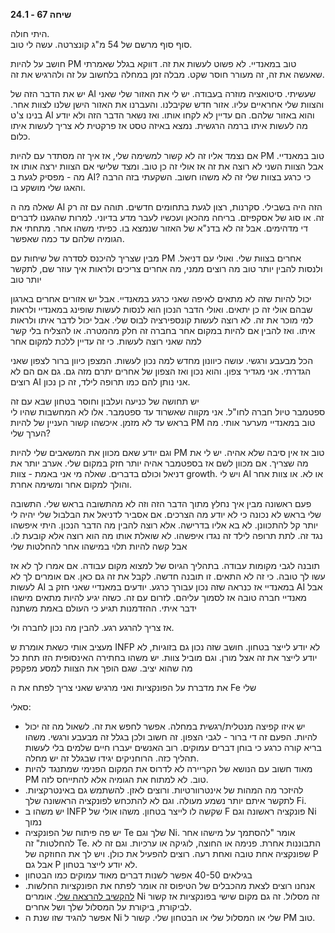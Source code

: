 **שיחה 67 \- 24.1**

היתי חולה.   
סוף סוף מרשם של 54 מ"ג קונצרטה. עשה לי טוב. 

חושב על להיות PM טוב במאנדיי. לא פשוט לעשות את זה. דווקא בגלל שאמרתי שאעשה את זה, זה מעורר חוסר שקט. מבלה זמן במחלה בלחשוב על זה ולהרגיש את זה. 

יש את הדבר הזה של AI שעשיתי. סיטואציה מוזרה בעבודה. יש לי את האזור שלי שאני והצוות שלי אחראיים עליו. אזור חדש שקיבלנו. והעברנו את האזור הישן שלנו לצוות אחר. בנינו צ'ט AI והוא באזור שלהם. הם עדיין לא לקחו אותו. ואז נשאר הדבר הזה ולא יודע מה לעשות איתו ברמה הרגשית. נמצא באיזה טסט אז פרקטית לא צריך לעשות איתו כלום. 

אם נצמד אליו זה לא קשור למשימה שלי, אז איך זה מסתדר עם להיות PM טוב במאנדיי. אבל הצוות השני לא רוצה את זה אז אולי זה כן טוב. ומצד שלישי אם הצוות ירצה אותו אז מה \- מפסיק לגעת ב AI? כי כרגע בצוות שלי זה לא משהו חשוב. השקעתי בזה הרבה והאגו שלי מושקע בו. 

שאלה מה ה AI הזה היה בשבילי. סקרנות, רצון לגעת בתחומים חדשים. תוהה עם זה רק זה. או סוג של אסקפיזם. בריחה מהכאן ועכשיו לעבר מדע בדיוני. למרות שהגענו לדברים די מדהימים. אבל זה לא בדנ"א של האזור שנמצא בו. כפיתי משהו אחר. מתחתי את הגומיה שלהם עד כמה שאפשר. 

מבין שצריך להיכנס לסדרה של שיחות עם PM אחרים בצוות שלי. ואולי עם דניאל. ולנסות להבין יותר טוב מה רוצים ממני, מה אחרים צריכים ולראות איך עוזר שם, לתקשר יותר טוב

יכול להיות שזה לא מתאים לאיפה שאני כרגע במאנדיי. אבל יש אזורים אחרים בארגון שבהם אולי זה כן יתאים. ואולי הדבר הנכון הוא לנסות לעשות שופינג במאנדיי ולראות למי מוכר את זה. לא רוצה לעשות קונספירציה לבוס שלי. אבל יכול לדבר איתו ולראות איתו. ואז להבין אם להיות במקום אחר בחברה זה חלק מהמטרה. או להצליח בלי קשר למה שאני רוצה לעשות. כי זה עדיין ללכת למקום אחר

הכל מבעבע ורגשי. עושה כיוונון מחדש למה נכון לעשות. המצפן כיוון ברור לצפון שאני הגדרתי. אני מגדיר צפון. והוא נכון ואז הצפון של אחרים יתרם מזה גם. גם אם הם לא רוצים AI אני נותן להם כמו תרופה לילד, זה כן נכון. 

יש תחושה של כניעה ועלבון וחוסר בטחון שבא עם זה  
ספטמבר טיול חברה לחו"ל. אני מקווה שאשרוד עד ספטמבר. אלו לא המחשבות שהיו לי בראש עד לא מזמן. איכשהו קשור העניין של להיות PM טוב במאנדיי מערער אותי. מה הערך שלי?

וגם יודע שאם מכוון את המשאבים שלי להיות PM טוב אז אין סיבה שלא אהיה. יש לי את מה שצריך. אם מכוון לשם אז בספטמבר אהיה יותר חזק במקום שלי. אערב יותר את דניאל וכולם בדברים. שאלה מי אני באמת \- צוות growth. ויש לי AI או לא. או צוות אחר והולך למקום אחר ומשימה אחרת. 

פעם ראשונה מבין איך נחלץ מתוך הדבר הזה וזה לא מהתשובה בראש שלי. התשובה שלי בראש לא נכונה כי לא יודע מה הצרכים. אם אסביר לדניאל את הבלבול שלי יהיה לי יותר קל להתכוונן. לא בא אליו בדרישה. אלא רוצה להבין מה הדבר הנכון. היתי איפשהו נגד זה. לתת תרופה לילד זה נגדו איפשהו. לא שואלת אותו מה הוא רוצה אלא קובעת לו. אבל קשה להיות תלוי במישהו אחר להחלטות שלי

תובנה לגבי מקומות עבודה. בתהליך הגיוס של למצוא מקום עבודה. אם אמרו לך לא אז עשו לך טובה. כי זה לא התאים. זו תובנה חדשה. לקבל את זה גם כאן. אם אומרים לך לא לעשות AI במאנדיי אז כנראה שזה נכון עבורך כרגע. יודעים במאנדיי שאני חזק ב AI אבל מאנדיי חברה טובה אז לסמוך עליהם. לזרום עם זה. כשזה יגיע להיות מתאים מישהו ידבר איתי. ההזדמנות תגיע כי העולם באמת משתנה

אז צריך להרגע רגע. להבין מה נכון לחברה ולי. 

מעציב אותי כשאת אומרת ש INFP לא יודע לייצר בטחון. חושב שזה נכון גם בזוגיות, לא יודע לייצר את זה אצל מורן. וגם מוביל צוות. יש משהו בחתירה האינסופית הזו תחת כל מה שהוא יציב. שגם הופך את הצוות למסע מפקפק

את מדברת על הפונקציות ואני מרגיש שאני צריך לפתח את ה Fe שלי

סאלי:

* יש איזו קפיצה מנטלית/רגשית במחלה. אפשר לחפש את זה. לשאול מה זה יכול להיות. הפעם זה די ברור \- לגבי הצפון. זה חשוב ולכן בגלל זה מבעבע ורגשי. משהו בריא קורה כרגע כי בוחן דברים עמוקים. רוב האנשים יעברו חיים שלמים בלי לעשות תהליך כזה. הרוחניקים יגידו שבגלל זה יש מחלה.   
* מאוד חשוב עם הנושא של הקריירה לא לדרוס את המקום הפנימי שמתנגד להיות PM טוב. לא למתוח את הגומיה אלא להתייחס לזה.   
* להיזכר מה המהות של אינטרוורטיות. ורוצים לאזן. להשתמש גם באינטרקציות. לתקשר איתם יותר נשמע מעולה. וגם לא להתכחש לפונקציה הראשונה שלך Fi.   
* יש משהו ב INFP שקשה לו לייצר בטחון. משהו אולי של F פונקציה ראשונה וגם Ni נמוך  
* יש פה פיתוח של הפונקציה Te שלך וגם Ni. אומר "להסתמך על מישהו אחר להחלטות" זה Te. התבוננות אחרת. פנימה או החוצה, לוגיקה או ערכיות. וגם זה לא שפונקציה אחת טובה ואחת רעה. רוצים להפעיל את כולן. ויש לך את החוזקה של P אבל גם P לא יודע לייצר בטחון.   
* בגילאים 40-50 אפשר לשנות דברים מאוד עמוקים כמו הבטחון  
* אנחנו רוצים לצאת מהכבלים של הטיפוס זה אומר לפתח את הפונקציות החלשות. [להקשיב להרצאה שלי](https://tadmor.biz/%d7%90%d7%99%d7%96%d7%94-%d7%98%d7%99%d7%a4%d7%95%d7%a1-%d7%90%d7%a0%d7%99-%d7%9c%d7%a4%d7%99-%d7%9e%d7%99%d7%99%d7%a8%d7%a1-%d7%91%d7%a8%d7%99%d7%92%d7%a1-%d7%95%d7%a7%d7%a8%d7%9c-%d7%99%d7%95%d7%a0/). אומרים Ni זה מסלול. זה גם מקום שישי בפונקציות אז קשור לביקורת, ביקורת על המסלול שלך ושל אחרים.   
* אפשר להגיד שזו שנת ה Ni שלי או המסלול שלי או הבטחון שלי. קשור ל PM טוב. 

